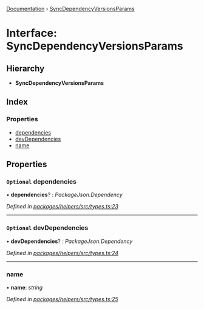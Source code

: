 [Documentation](../README.md) › [SyncDependencyVersionsParams](syncdependencyversionsparams.md)

# Interface: SyncDependencyVersionsParams

## Hierarchy

* **SyncDependencyVersionsParams**

## Index

### Properties

* [dependencies](syncdependencyversionsparams.md#optional-dependencies)
* [devDependencies](syncdependencyversionsparams.md#optional-devdependencies)
* [name](syncdependencyversionsparams.md#name)

## Properties

### `Optional` dependencies

• **dependencies**? : *PackageJson.Dependency*

*Defined in [packages/helpers/src/types.ts:23](https://github.com/dylanaubrey/repodog/blob/30d5d3f/packages/helpers/src/types.ts#L23)*

___

### `Optional` devDependencies

• **devDependencies**? : *PackageJson.Dependency*

*Defined in [packages/helpers/src/types.ts:24](https://github.com/dylanaubrey/repodog/blob/30d5d3f/packages/helpers/src/types.ts#L24)*

___

###  name

• **name**: *string*

*Defined in [packages/helpers/src/types.ts:25](https://github.com/dylanaubrey/repodog/blob/30d5d3f/packages/helpers/src/types.ts#L25)*
